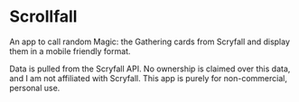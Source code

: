 # Scrollfall
An app to call random Magic: the Gathering cards from Scryfall and display them in a mobile friendly format.

Data is pulled from the Scryfall API. No ownership is claimed over this data, and I am not affiliated with Scryfall. This app is purely for non-commercial, personal use.
